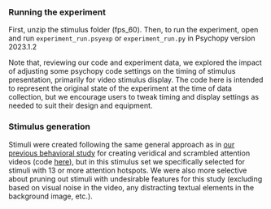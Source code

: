 ### Running the experiment

First, unzip the stimulus folder (fps_60). Then, to run the experiment, open and run `experiment_run.psyexp` or `experiment_run.py` in Psychopy version 2023.1.2

Note that, reviewing our code and experiment data, we explored the impact of adjusting some psychopy code settings on the timing of stimulus presentation, primarily for video stimulus display. The code here is intended to represent the original state of the experiment at the time of data collection, but we encourage users to tweak timing and display settings as needed to suit their design and equipment.

### Stimulus generation

Stimuli were created following the same general approach as in [our previous behavioral study](https://www.pnas.org/doi/abs/10.1073/pnas.2307584120) for creating veridical and scrambled attention videos (code [here](https://github.com/KirstensGitHub/predicting_attention)), but in this stimulus set we specifically selected for stimuli with 13 or more attention hotspots. We were also more selective about pruning out stimuli with undesirable features for this study (excluding based on visual noise in the video, any distracting textual elements in the background image, etc.). 

